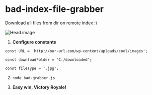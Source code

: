 # bad-index-file-grabber
Download all files from dir on remote index :)

![Head image](https://github.com/Dimsy/bad-index-file-grabber/img/img_grb.jpg)

1. **Configure constants**

`const URL = 'http://our-url.com/wp-content/uploads/cool/images';`

`const downloadFolder = 'C:/downloaded';`

`const fileType = '.jpg';`

2. `node bad-grabber.js`

3. **Easy win, Victory Royale!**